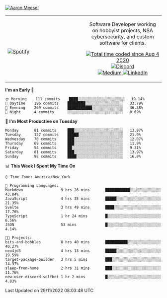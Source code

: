 [![Aaron Meese!](https://user-images.githubusercontent.com/17814535/88975338-a2aabf00-d27f-11ea-963f-8a19608716b4.png)](https://github.com/ajmeese7/readme-ascii "README ASCII")

<!-- Modified from project here: https://github.com/novatorem/novatorem -->
<table width="100%">
  <tr>
  <td width="50%">

&nbsp; <br> [![Spotify](https://ajmeese7.vercel.app/api/spotify)](https://open.spotify.com/user/ajmeese)

  </td>
  <td width="50%">
    <p align="center">
    Software Developer working on hobbyist projects, NSA cybersecurity, and custom software for clients.
    </p>
    <p align="center">
      <a href="https://wakatime.com/@f726891d-3b02-46cd-9b60-e8c59f9e2b14">
        <img src="https://wakatime.com/badge/user/f726891d-3b02-46cd-9b60-e8c59f9e2b14.svg" alt="Total time coded since Aug 4 2020" title="WakaTime" />
      </a>
      <a href="http://link.aaronmeese.com/discord">
        <img src="https://img.shields.io/badge/discord-ajmeese7%234835-369?style=flat-square&logo=discord&logoColor=white&color=purple" alt="Discord" title="Discord">
      </a>
      <br />
      <a href="https://link.aaronmeese.com/medium">
        <img src="https://img.shields.io/badge/medium-ajmeese7-1DB954?style=flat-square&logo=medium&logoColor=white" alt="Medium" title="Medium">
      </a>
      <a href="https://link.aaronmeese.com/linkedin">
        <img src="https://img.shields.io/badge/linkedIn-aaronmeese-1DB954?style=flat-square&logo=linkedin&logoColor=white&color=blue" alt="LinkedIn" title="LinkedIn">
      </a>
    </p>
  </td>

</table>

[//]: <> (The `&nbsp;` is to have Aphelion take up more space)

<!--START_SECTION:waka-->
**I'm an Early 🐤** 

```text
🌞 Morning    111 commits    ████░░░░░░░░░░░░░░░░░░░░░   19.14% 
🌆 Daytime    196 commits    ████████░░░░░░░░░░░░░░░░░   33.79% 
🌃 Evening    269 commits    ███████████░░░░░░░░░░░░░░   46.38% 
🌙 Night      4 commits      ░░░░░░░░░░░░░░░░░░░░░░░░░   0.69%

```
📅 **I'm Most Productive on Tuesday** 

```text
Monday       81 commits     ███░░░░░░░░░░░░░░░░░░░░░░   13.97% 
Tuesday      127 commits    █████░░░░░░░░░░░░░░░░░░░░   21.9% 
Wednesday    70 commits     ███░░░░░░░░░░░░░░░░░░░░░░   12.07% 
Thursday     69 commits     ███░░░░░░░░░░░░░░░░░░░░░░   11.9% 
Friday       54 commits     ██░░░░░░░░░░░░░░░░░░░░░░░   9.31% 
Saturday     81 commits     ███░░░░░░░░░░░░░░░░░░░░░░   13.97% 
Sunday       98 commits     ████░░░░░░░░░░░░░░░░░░░░░   16.9%

```


📊 **This Week I Spent My Time On** 

```text
⌚︎ Time Zone: America/New_York

💬 Programming Languages: 
Markdown                 9 hrs 26 mins       ███████████░░░░░░░░░░░░░░   43.84% 
JavaScript               4 hrs 35 mins       █████░░░░░░░░░░░░░░░░░░░░   21.35% 
Svelte                   3 hrs 49 mins       ████░░░░░░░░░░░░░░░░░░░░░   17.76% 
TypeScript               1 hr 24 mins        █░░░░░░░░░░░░░░░░░░░░░░░░   6.56% 
JSON                     53 mins             █░░░░░░░░░░░░░░░░░░░░░░░░   4.14%

🐱‍💻 Projects: 
bits-and-bobbles         8 hrs 40 mins       ██████████░░░░░░░░░░░░░░░   40.27% 
neo4jd3                  4 hrs 13 mins       █████░░░░░░░░░░░░░░░░░░░░   19.59% 
target-package-builder   3 hrs 5 mins        ███░░░░░░░░░░░░░░░░░░░░░░   14.37% 
sleep-from-home          2 hrs 31 mins       ███░░░░░░░░░░░░░░░░░░░░░░   11.76% 
new-user-discord-selfbot 1 hr 2 mins         █░░░░░░░░░░░░░░░░░░░░░░░░   4.83%

```


 Last Updated on 29/11/2022 08:03:48 UTC
<!--END_SECTION:waka-->
